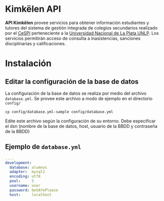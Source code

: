 # Kimkëlen API

**API Kimkëlen** provee servicios para obtener información estudiantes y tutores del sistema de gestión integrada de colegios secundarios realizado por el [CeSPI](http://www.cespi.unlp.edu.ar/) perteneciente a la  [Universidad Nacional de La Plata UNLP](http://www.unlp.edu.ar/).
Los servicios permitirán acceso de consulta a inasistencias, sanciones disciplinarias y calificaciones.

# Instalación

## Editar la configuración de la base de datos

La configuración de la base de datos se realiza por medio del archivo
`database.yml`. Se provee este archivo a modo de ejemplo en
el directorio `config/`

```
cp config/database.yml-sample config/database.yml
```

Edite este archivo según la configuración de su entorno. Debe especificar el dsn (nombre de la base de datos, host, usuario de la BBDD y contraseña de la BBDD)

## Ejemplo de `database.yml`

```yml
....
development:
  database: alumnos
  adapter:  mysql2
  encoding: utf8
  pool:     5
  username: user
  password: beSAfePlease
  host:     localhost